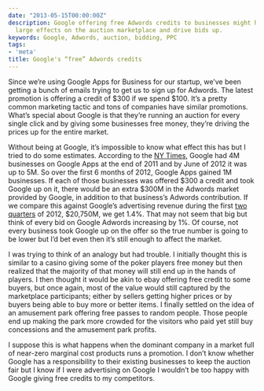 ```yaml
---
date: "2013-05-15T00:00:00Z"
description: Google offering free Adwords credits to businesses might have some pretty
  large effects on the auction marketplace and drive bids up.
keywords: Google, Adwords, auction, bidding, PPC
tags:
- 'meta'
title: Google's “free” Adwords credits
---
```


Since we’re using Google Apps for Business for our startup, we’ve been getting a bunch of emails trying to get us to sign up for Adwords. The latest promotion is offering a credit of $300 if we spend $100. It’s a pretty common marketing tactic and tons of companies have similar promotions. What’s special about Google is that they’re running an auction for every single click and by giving some businesses free money, they’re driving the prices up for the entire market.

Without being at Google, it’s impossible to know what effect this has but I tried to do some estimates. According to the <a href="http://www.nytimes.com/2012/12/26/technology/google-apps-moving-onto-microsofts-business-turf.html?_r=0" target="_blank">NY Times</a>, Google had 4M businesses on Google Apps at the end of 2011 and by June of 2012 it was up to 5M. So over the first 6 months of 2012, Google Apps gained 1M businesses. If each of those businesses was offered $300 a credit and took Google up on it, there would be an extra $300M in the Adwords market provided by Google, in addition to that business’s Adwords contribution. If we compare this against Google’s advertising revenue during the first <a href="http://investor.google.com/financial/2012/tables.html" target="_blank">two quarters</a> of 2012, $20,750M, we get 1.4%. That may not seem that big but think of every bid on Google Adwords increasing by 1%. Of course, not every business took Google up on the offer so the true number is going to be lower but I’d bet even then it’s still enough to affect the market.

I was trying to think of an analogy but had trouble. I initially thought this is similar to a casino giving some of the poker players free money but then realized that the majority of that money will still end up in the hands of players. I then thought it would be akin to ebay offering free credit to some buyers, but once again, most of the value would still captured by the marketplace participants; either by sellers getting higher prices or by buyers being able to buy more or better items. I finally settled on the idea of an amusement park offering free passes to random people. Those people end up making the park more crowded for the visitors who paid yet still buy concessions and the amusement park profits.

I suppose this is what happens when the dominant company in a market full of near-zero marginal cost products runs a promotion. I don’t know whether Google has a responsibility to their existing businesses to keep the auction fair but I know if I were advertising on Google I wouldn’t be too happy with Google giving free credits to my competitors.

